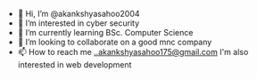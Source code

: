 - 👋 Hi, I’m @akankshyasahoo2004
- 👀 I’m interested in cyber security
- 🌱 I’m currently learning BSc. Computer Science
- 💞️ I’m looking to collaborate on a good mnc company
- 📫 How to reach me ..akankshyasahoo175@gmail.com
I'm also interested in web development


<!---
akankshyasahoo2004/akankshyasahoo2004 is a ✨ special ✨ repository because its `README.md` (this file) appears on your GitHub profile.
You can click the Preview link to take a look at your changes.
--->
